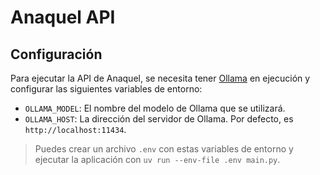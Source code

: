 # Anaquel API

## Configuración

Para ejecutar la API de Anaquel, se necesita tener [Ollama](https://ollama.com/) en ejecución y configurar las siguientes variables de entorno:

- `OLLAMA_MODEL`: El nombre del modelo de Ollama que se utilizará.
- `OLLAMA_HOST`: La dirección del servidor de Ollama. Por defecto, es `http://localhost:11434`.

> Puedes crear un archivo `.env` con estas variables de entorno y ejecutar la aplicación con `uv run --env-file .env main.py`.
